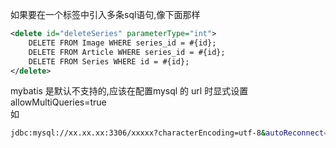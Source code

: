 如果要在一个标签中引入多条sql语句,像下面那样
```xml
<delete id="deleteSeries" parameterType="int">
    DELETE FROM Image WHERE series_id = #{id};
    DELETE FROM Article WHERE series_id = #{id};
    DELETE FROM Series WHERE id = #{id};
</delete>
```
mybatis 是默认不支持的,应该在配置mysql 的 url 时显式设置 allowMultiQueries=true  
如
```bash
jdbc:mysql://xx.xx.xx:3306/xxxxx?characterEncoding=utf-8&autoReconnect=true&failOverReadOnly=false&allowMultiQueries=true
```
